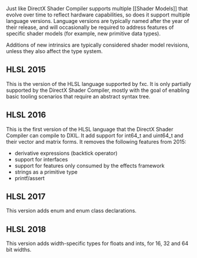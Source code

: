 Just like DirectX Shader Compiler supports multiple [[Shader Models]] that evolve over time to reflect hardware capabilities, so does it support multiple language versions. Language versions are typically named after the year of their release, and will occasionally be required to address features of specific shader models (for example, new primitive data types).

Additions of new intrinsics are typically considered shader model revisions, unless they also affect the type system.

## HLSL 2015

This is the version of the HLSL language supported by fxc. It is only partially supported by the DirectX Shader Compiler, mostly with the goal of enabling basic tooling scenarios that require an abstract syntax tree.

## HLSL 2016

This is the first version of the HLSL language that the DirectX Shader Compiler can compile to DXIL. It add support for int64_t and uint64_t and their vector and matrix forms. It removes the following features from 2015:

- derivative expressions (backtick operator)
- support for interfaces
- support for features only consumed by the effects framework
- strings as a primitive type
- printf/assert

## HLSL 2017

This version adds enum and enum class declarations.

## HLSL 2018

This version adds width-specific types for floats and ints, for 16, 32 and 64 bit widths.

